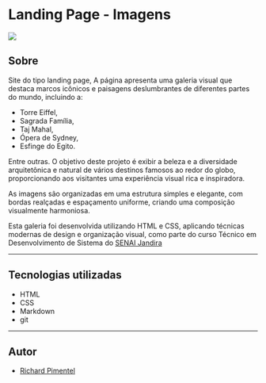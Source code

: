 # Landing Page - Imagens

![](./img/print%20imagens.png)

## Sobre 
Site do tipo landing page, A página apresenta uma galeria visual que destaca marcos icônicos e paisagens deslumbrantes de diferentes partes do mundo, incluindo a:

- Torre Eiffel, 
- Sagrada Família, 
- Taj Mahal, 
- Ópera de Sydney,
- Esfinge do Egito.

Entre outras. O objetivo deste projeto é exibir a beleza e a diversidade arquitetônica e natural de vários destinos famosos ao redor do globo, proporcionando aos visitantes uma experiência visual rica e inspiradora.

 As imagens são organizadas em uma estrutura simples e elegante, com bordas realçadas e espaçamento uniforme, criando uma composição visualmente harmoniosa.
 
 Esta galeria foi desenvolvida utilizando HTML e CSS, aplicando técnicas modernas de design e organização visual, como parte do curso Técnico em Desenvolvimento de Sistema do
 [SENAI Jandira](https://sp.senai.br/unidade/jandira/)


---

## Tecnologias utilizadas
- HTML 
- CSS
- Markdown
- git


---

## Autor 

- [Richard Pimentel](https://www.linkedin.com/in/richard-pimentel-356a722ab/)